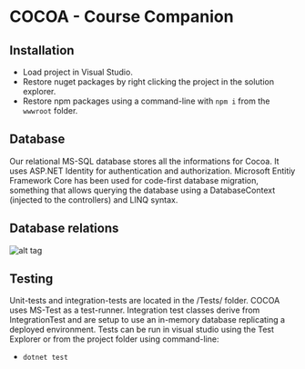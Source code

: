 # COCOA - Course Companion

## Installation
- Load project in Visual Studio.
- Restore nuget packages by right clicking the project in the solution explorer.
- Restore npm packages using a command-line with ```npm i``` from the ```wwwroot``` folder.

## Database
Our relational MS-SQL database stores all the informations for Cocoa. It uses ASP.NET Identity for authentication and authorization. Microsoft Entitiy Framework Core has been used for code-first database migration, something that allows querying the database using a DatabaseContext (injected to the controllers) and LINQ syntax. 

## Database relations
![alt tag](https://i.gyazo.com/e41511c2040314d98166b7364a0af712.png)

## Testing
Unit-tests and integration-tests are located in the /Tests/ folder. COCOA uses MS-Test as a test-runner. Integration test classes derive from IntegrationTest and are setup to use an in-memory database replicating a deployed environment. Tests can be run in visual studio using the Test Explorer or from the project folder using command-line:
- ```dotnet test```